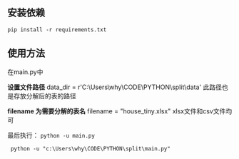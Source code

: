 ## 安装依赖

```pip install -r requirements.txt```

## 使用方法
在main.py中

**设置文件路径**
data_dir = r'C:\Users\why\CODE\PYTHON\split\data'
此路径也是存放分解后的表的路径

**filename 为需要分解的表名**
filename = "house_tiny.xlsx" xlsx文件和csv文件均可

最后执行：
```python -u main.py```


``` python -u "c:\Users\why\CODE\PYTHON\split\main.py"```